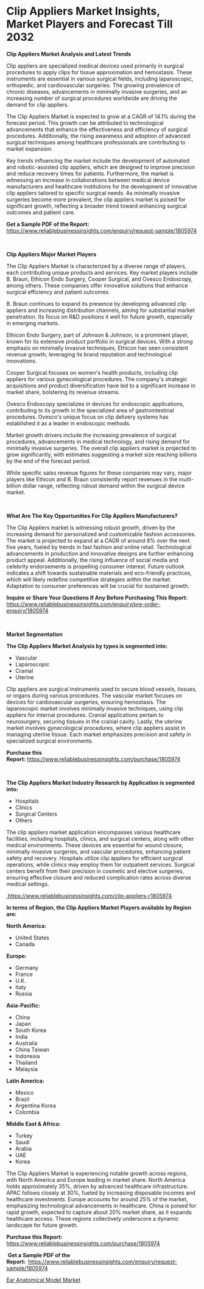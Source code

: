 <p><h1>Clip Appliers Market Insights, Market Players and Forecast Till 2032</h1></p><p><strong>Clip Appliers Market Analysis and Latest Trends</strong></p>
<p><p>Clip appliers are specialized medical devices used primarily in surgical procedures to apply clips for tissue approximation and hemostasis. These instruments are essential in various surgical fields, including laparoscopic, orthopedic, and cardiovascular surgeries. The growing prevalence of chronic diseases, advancements in minimally invasive surgeries, and an increasing number of surgical procedures worldwide are driving the demand for clip appliers.</p><p>The Clip Appliers Market is expected to grow at a CAGR of 14.1% during the forecast period. This growth can be attributed to technological advancements that enhance the effectiveness and efficiency of surgical procedures. Additionally, the rising awareness and adoption of advanced surgical techniques among healthcare professionals are contributing to market expansion. </p><p>Key trends influencing the market include the development of automated and robotic-assisted clip appliers, which are designed to improve precision and reduce recovery times for patients. Furthermore, the market is witnessing an increase in collaborations between medical device manufacturers and healthcare institutions for the development of innovative clip appliers tailored to specific surgical needs. As minimally invasive surgeries become more prevalent, the clip appliers market is poised for significant growth, reflecting a broader trend toward enhancing surgical outcomes and patient care.</p></p>
<p><strong>Get a Sample PDF of the Report:&nbsp;</strong> <a href="https://www.reliablebusinessinsights.com/enquiry/request-sample/1805974?utm_campaign=2289&utm_medium=2&utm_source=Github&utm_content=ia&utm_term=03032025&utm_id=clip-appliers">https://www.reliablebusinessinsights.com/enquiry/request-sample/1805974</a></p>
<p>&nbsp;</p>
<p><strong>Clip Appliers Major Market Players</strong></p>
<p><p>The Clip Appliers Market is characterized by a diverse range of players, each contributing unique products and services. Key market players include B. Braun, Ethicon Endo Surgery, Cooper Surgical, and Ovesco Endoscopy, among others. These companies offer innovative solutions that enhance surgical efficiency and patient outcomes.</p><p>B. Braun continues to expand its presence by developing advanced clip appliers and increasing distribution channels, aiming for substantial market penetration. Its focus on R&D positions it well for future growth, especially in emerging markets.</p><p>Ethicon Endo Surgery, part of Johnson & Johnson, is a prominent player, known for its extensive product portfolio in surgical devices. With a strong emphasis on minimally invasive techniques, Ethicon has seen consistent revenue growth, leveraging its brand reputation and technological innovations.</p><p>Cooper Surgical focuses on women's health products, including clip appliers for various gynecological procedures. The company's strategic acquisitions and product diversification have led to a significant increase in market share, bolstering its revenue streams.</p><p>Ovesco Endoscopy specializes in devices for endoscopic applications, contributing to its growth in the specialized area of gastrointestinal procedures. Ovesco's unique focus on clip delivery systems has established it as a leader in endoscopic methods.</p><p>Market growth drivers include the increasing prevalence of surgical procedures, advancements in medical technology, and rising demand for minimally invasive surgeries. The overall clip appliers market is projected to grow significantly, with estimates suggesting a market size reaching billions by the end of the forecast period.</p><p>While specific sales revenue figures for these companies may vary, major players like Ethicon and B. Braun consistently report revenues in the multi-billion dollar range, reflecting robust demand within the surgical device market.</p></p>
<p>&nbsp;</p>
<p><strong>What Are The Key Opportunities For Clip Appliers Manufacturers?</strong></p>
<p><p>The Clip Appliers market is witnessing robust growth, driven by the increasing demand for personalized and customizable fashion accessories. The market is projected to expand at a CAGR of around 8% over the next five years, fueled by trends in fast fashion and online retail. Technological advancements in production and innovative designs are further enhancing product appeal. Additionally, the rising influence of social media and celebrity endorsements is propelling consumer interest. Future outlook indicates a shift towards sustainable materials and eco-friendly practices, which will likely redefine competitive strategies within the market. Adaptation to consumer preferences will be crucial for sustained growth.</p></p>
<p><strong>Inquire or Share Your Questions If Any Before Purchasing This Report:</strong> <a href="https://www.reliablebusinessinsights.com/enquiry/pre-order-enquiry/1805974?utm_campaign=2289&utm_medium=2&utm_source=Github&utm_content=ia&utm_term=03032025&utm_id=clip-appliers">https://www.reliablebusinessinsights.com/enquiry/pre-order-enquiry/1805974</a></p>
<p>&nbsp;</p>
<p><strong>Market Segmentation</strong></p>
<p><strong>The Clip Appliers Market Analysis by types is segmented into:</strong></p>
<p><ul><li>Vascular</li><li>Laparoscopic</li><li>Cranial</li><li>Uterine</li></ul></p>
<p><p>Clip appliers are surgical instruments used to secure blood vessels, tissues, or organs during various procedures. The vascular market focuses on devices for cardiovascular surgeries, ensuring hemostasis. The laparoscopic market involves minimally invasive techniques, using clip appliers for internal procedures. Cranial applications pertain to neurosurgery, securing tissues in the cranial cavity. Lastly, the uterine market involves gynecological procedures, where clip appliers assist in managing uterine tissue. Each market emphasizes precision and safety in specialized surgical environments.</p></p>
<p><strong>Purchase this Report:&nbsp;</strong><a href="https://www.reliablebusinessinsights.com/purchase/1805974?utm_campaign=2289&utm_medium=2&utm_source=Github&utm_content=ia&utm_term=03032025&utm_id=clip-appliers">https://www.reliablebusinessinsights.com/purchase/1805974</a></p>
<p>&nbsp;</p>
<p><strong>The Clip Appliers Market Industry Research by Application is segmented into:</strong></p>
<p><ul><li>Hospitals</li><li>Clinics</li><li>Surgical Centers</li><li>Others</li></ul></p>
<p><p>The clip appliers market application encompasses various healthcare facilities, including hospitals, clinics, and surgical centers, along with other medical environments. These devices are essential for wound closure, minimally invasive surgeries, and vascular procedures, enhancing patient safety and recovery. Hospitals utilize clip appliers for efficient surgical operations, while clinics may employ them for outpatient services. Surgical centers benefit from their precision in cosmetic and elective surgeries, ensuring effective closure and reduced complication rates across diverse medical settings.</p></p>
<p><a href="https://www.reliablebusinessinsights.com/clip-appliers-r1805974?utm_campaign=2289&utm_medium=2&utm_source=Github&utm_content=ia&utm_term=03032025&utm_id=clip-appliers">&nbsp;https://www.reliablebusinessinsights.com/clip-appliers-r1805974</a></p>
<p><strong>In terms of Region, the Clip Appliers Market Players available by Region are:</strong></p>
<p>
    <p> <strong> North America: </strong>
        <ul>
            <li>United States</li>
            <li>Canada</li>
        </ul>
        </p> 
    <p> <strong> Europe: </strong>
        <ul>
            <li>Germany</li>
            <li>France</li>
            <li>U.K.</li>
            <li>Italy</li>
            <li>Russia</li>
        </ul>
        </p> 
    <p> <strong> Asia-Pacific: </strong>
        <ul>
            <li>China</li>
            <li>Japan</li>
            <li>South Korea</li>
            <li>India</li>
            <li>Australia</li>
            <li>China Taiwan</li>
            <li>Indonesia</li>
            <li>Thailand</li>
            <li>Malaysia</li>
        </ul>
        </p> 
    <p> <strong> Latin America: </strong>
        <ul>
            <li>Mexico</li>
            <li>Brazil</li>
            <li>Argentina Korea</li>
            <li>Colombia</li>
        </ul>
        </p> 
    <p> <strong> Middle East & Africa: </strong>
        <ul>
            <li>Turkey</li>
            <li>Saudi</li>
            <li>Arabia</li>
            <li>UAE</li>
            <li>Korea</li>
        </ul>
    </p>
    </p>
<p><p>The Clip Appliers Market is experiencing notable growth across regions, with North America and Europe leading in market share. North America holds approximately 35%, driven by advanced healthcare infrastructure. APAC follows closely at 30%, fueled by increasing disposable incomes and healthcare investments. Europe accounts for around 25% of the market, emphasizing technological advancements in healthcare. China is poised for rapid growth, expected to capture about 20% market share, as it expands healthcare access. These regions collectively underscore a dynamic landscape for future growth.</p></p>
<p><strong>Purchase this Report: </strong><a href="https://www.reliablebusinessinsights.com/purchase/1805974?utm_campaign=2289&utm_medium=2&utm_source=Github&utm_content=ia&utm_term=03032025&utm_id=clip-appliers">https://www.reliablebusinessinsights.com/purchase/1805974</a></p>
<p>&nbsp;<strong>Get a Sample PDF of the Report:&nbsp;&nbsp;</strong><a href="https://www.reliablebusinessinsights.com/enquiry/request-sample/1805974?utm_campaign=2289&utm_medium=2&utm_source=Github&utm_content=ia&utm_term=03032025&utm_id=clip-appliers">https://www.reliablebusinessinsights.com/enquiry/request-sample/1805974</a></p>
<p><strong></strong></p>
<p><p><a href="https://github.com/ugurgyuri/Market-Research-Report-List-1/blob/main/ear-anatomical-model-market.md?utm_campaign=2289&utm_medium=2&utm_source=Github&utm_content=ia&utm_term=03032025&utm_id=clip-appliers">Ear Anatomical Model Market</a></p></p>